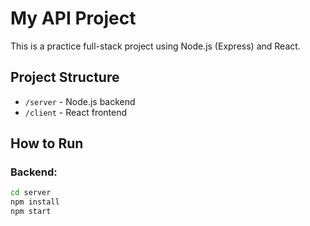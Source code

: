 # My API Project

This is a practice full-stack project using Node.js (Express) and React.

## Project Structure

- `/server` - Node.js backend
- `/client` - React frontend

## How to Run

### Backend:
```bash
cd server
npm install
npm start